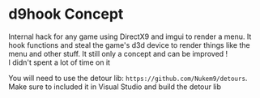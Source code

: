 # d9hook Concept 

Internal hack for any game using DirectX9 and imgui to render a menu. It hook functions and steal the game's d3d device to render things like the menu and other stuff. It still only a concept and can be improved !<br/>
I didn't spent a lot of time on it<br/>

You will need to use the detour lib: `https://github.com/Nukem9/detours`.<br/>
Make sure to included it in Visual Studio and build the detour lib 
 

